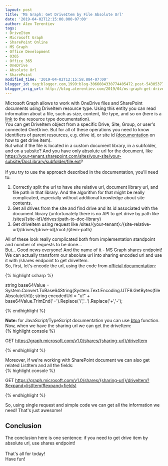```yaml
---
layout: post
title: 'MS Graph: Get DriveItem by File Absolute Url'
date: '2019-04-02T12:15:00.000-07:00'
author: Alex Terentiev
tags:
- DriveItem
- Microsoft Graph
- SharePoint Online
- MS Graph
- Office Development
- O365
- Office 365
- OneDrive
- Absolute Url
- SharePoint
modified_time: '2019-04-02T12:15:58.884-07:00'
blogger_id: tag:blogger.com,1999:blog-3066084330774405472.post-5430537705948008571
blogger_orig_url: http://blog.aterentiev.com/2019/04/ms-graph-get-driveitem-by-file-absolute.html
---
```


 Microsoft Graph allows to work with OneDrive files and SharePoint documents using <span class="code">DriveItem</span> resource type. Using this entity you can read information about a file, such as size, content, file type, and so on (here is a <a href="https://docs.microsoft.com/en-us/graph/api/resources/driveitem?view=graph-rest-1.0" target="_blank">link</a> to the resource type documentation).<br />You can get <span class="code">DriveItem</span> object from a specific <span class="code">Drive</span>, <span class="code">Site</span>, <span class="code">Group</span>, or user's connected OneDrive. But for all of these operations you need to know identifiers of parent resources, e.g. drive id, or site id (<a href="https://docs.microsoft.com/en-us/graph/api/driveitem-get?view=graph-rest-1.0" target="_blank">documentation</a> on how to get drive item).<br />But what if the file is located in a custom document library, in a subfolder, and on a subsite? And you have only absolute url for the document, like <span class="code">https://your-tenant.sharepoint.com/sites/your-site/your-subsite/DocLibrary/subfolder/file.ext</span>? <br /><a name='more'></a><br />If you try to use the approach described in the documentation, you'll need to: <ol><li>Correctly split the url to have site relative url, document library url, and file path in that library. And the algorithm for that might be really complicated, especially without additional knowledge about site contents.</li><li>Get all drives from the site and find <span class="code">drive</span> and its id associated with the document library (unfortunately there is no API to get <span class="code">drive</span> by path like <span class="code">/sites/{site-id}/drives:/path-to-doc-library</span>)</li><li>Get <span class="code">driveItem</span> using request like <span class="code">/sites/{your-tenant}:/{site-relative-url}/drives/{drive-id}/root:/{item-path}</span></li></ol>All of these look really complicated both from implementation standpoint and number of requests to be done...<br />But... Good news everyone! And the name of it - MS Graph <span class="code">shares</span> endpoint!<br />We can actually transform our absolute url into sharing encoded url and use it with <span class="code">/shares</span> endpoint to get <span class="code">driveItem</span>.<br />So, first, let's encode the url, using the code from <a href="https://docs.microsoft.com/en-us/graph/api/shares-get?view=graph-rest-1.0#encoding-sharing-urls" target="_blank">official documentation</a>: 
<div markdown="1">
{% highlight csharp %}

string base64Value = System.Convert.ToBase64String(System.Text.Encoding.UTF8.GetBytes(fileAbsoluteUrl));
string encodedUrl = "u!" + base64Value.TrimEnd('=').Replace('/','_').Replace('+','-');

{% endhighlight %}
</div>
<b>Note:</b> for JavaScript/TypeScript documentation you can use <a href="https://www.w3schools.com/jsref/met_win_btoa.asp" target="_blank">btoa</a> function.<br />Now, when we have the sharing url we can get the <span class="code">driveItem</span>: 
<div markdown="1">
{% highlight console %}

GET https://graph.microsoft.com/v1.0/shares/{sharing-url}/driveItem

{% endhighlight %}
</div>
Moreover, if we're working with SharePoint document we can also get related ListItem and all the fields: 
<div markdown="1">
{% highlight console %}

GET https://graph.microsoft.com/v1.0/shares/{sharing-url}/driveItem?$expand=listItem($expand=fields)

{% endhighlight %}
</div>
So, using single request and simple code we can get all the information we need! That's just awesome! <h2>Conclusion</h2>The conclusion here is one sentence: if you need to get drive item by absolute url, use <span class="code">shares</span> endpoint! <br /><br />That's all for today!<br />Have fun! 